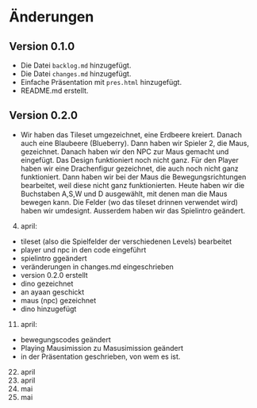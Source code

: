 # Änderungen

## Version 0.1.0

- Die Datei `backlog.md` hinzugefügt.
- Die Datei `changes.md` hinzugefügt.
- Einfache Präsentation mit `pres.html` hinzugefügt.
- README.md erstellt.

## Version 0.2.0

- Wir haben das Tileset umgezeichnet, eine Erdbeere kreiert. Danach auch eine
  Blaubeere (Blueberry). Dann haben wir Spieler 2, die Maus, gezeichnet. Danach
  haben wir den NPC zur Maus gemacht und eingefügt. Das Design funktioniert noch
  nicht ganz. Für den Player haben wir eine Drachenfigur gezeichnet, die auch
  noch nicht ganz funktioniert. Dann haben wir bei der Maus die
  Bewegungsrichtungen bearbeitet, weil diese nicht ganz funktionierten. Heute
  haben wir die Buchstaben A,S,W und D ausgewählt, mit denen man die Maus
  bewegen kann. Die Felder (wo das tileset drinnen verwendet wird) haben wir
  umdesignt. Ausserdem haben wir das Spielintro geändert.

4. april:

- tileset (also die Spielfelder der verschiedenen Levels) bearbeitet
- player und npc in den code eingeführt
- spielintro ggeändert
- veränderungen in changes.md eingeschrieben
- version 0.2.0 erstellt
- dino gezeichnet
- an ayaan geschickt
- maus (npc) gezeichnet
- dino hinzugefügt

11. april:

- bewegungscodes geändert
- Playing Mausimission zu Masusimission geändert
- in der Präsentation geschrieben, von wem es ist.

22. april
23. april
24. mai
25. mai
